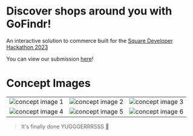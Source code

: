 # Discover shops around you with GoFindr!

An interactive solution to commerce built for the [Square Developer Hackathon 2023](https://square2023.devpost.com/)

You can view our submission [here](https://devpost.com/software/gofindr)!

# Concept Images
| | | |
| :---: | :---: | :---: |
![concept image 1](https://nature-images.sfo3.cdn.digitaloceanspaces.com/gofindr/assets/image.png "Concept Image 1") | ![concept image 2](https://nature-images.sfo3.cdn.digitaloceanspaces.com/gofindr/assets/image2.png "Concept Image 2") | ![concept image 3](https://nature-images.sfo3.cdn.digitaloceanspaces.com/gofindr/assets/image3.png "Concept Image 3")
![concept image 4](https://nature-images.sfo3.cdn.digitaloceanspaces.com/gofindr/assets/image4.png "Concept Image 4") | ![concept image 5](https://nature-images.sfo3.cdn.digitaloceanspaces.com/gofindr/assets/image5.png "Concept Image 5") | ![concept image 6](https://nature-images.sfo3.cdn.digitaloceanspaces.com/gofindr/assets/image6.png "Concept Image 6")

> It's finally done YUGGGERRRSSS 🥳
